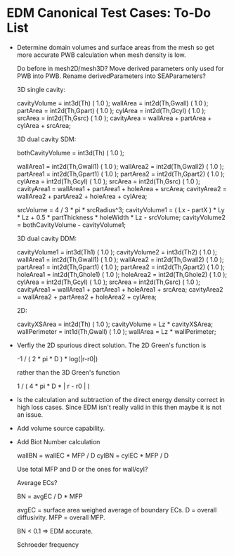 # EDM Canonical Test Cases: To-Do List

* Determine domain volumes and surface areas from the mesh 
  so get more accurate PWB calculation when mesh density is low.
  
  Do before in mesh2D/mesh3D?
  Move derived parameters only used for PWB into PWB.
  Rename derivedParameters into SEAParameters?
  
  3D single cavity:

  cavityVolume = int3d(Th) ( 1.0 );
  wallArea = int2d(Th,Gwall) ( 1.0 );
  partArea = int2d(Th,Gpart) ( 1.0 );
  cylArea = int2d(Th,Gcyl) ( 1.0 );
  srcArea = int2d(Th,Gsrc) ( 1.0 );
  cavityArea = wallArea + partArea + cylArea + srcArea;
 
  3D dual cavity SDM:

  bothCavityVolume = int3d(Th) ( 1.0 );
  
  wallArea1 = int2d(Th,Gwall1) ( 1.0 );
  wallArea2 = int2d(Th,Gwall2) ( 1.0 );
  partArea1 = int2d(Th,Gpart1) ( 1.0 );
  partArea2 = int2d(Th,Gpart2) ( 1.0 );
  cylArea = int2d(Th,Gcyl) ( 1.0 );
  srcArea = int2d(Th,Gsrc) ( 1.0 );
  cavityArea1 = wallArea1 + partArea1 + holeArea + srcArea;
  cavityArea2 = wallArea2 + partArea2 + holeArea + cylArea;
  
  srcVolume = 4 / 3 * pi * srcRadius^3;
  cavityVolume1 = ( Lx - partX ) * Ly * Lz + 0.5 * partThickness * holeWidth * Lz - srcVolume;
  cavityVolume2 = bothCavityVolume - cavityVolume1;
    
  3D dual cavity DDM:

  cavityVolume1 = int3d(Th1) ( 1.0 );
  cavityVolume2 = int3d(Th2) ( 1.0 );
  wallArea1 = int2d(Th,Gwall1) ( 1.0 );
  wallArea2 = int2d(Th,Gwall2) ( 1.0 );
  partArea1 = int2d(Th,Gpart1) ( 1.0 );
  partArea2 = int2d(Th,Gpart2) ( 1.0 );
  holeArea1 = int2d(Th,Ghole1) ( 1.0 );
  holeArea2 = int2d(Th,Ghole2) ( 1.0 ); 
  cylArea = int2d(Th,Gcyl) ( 1.0 );
  srcArea = int2d(Th,Gsrc) ( 1.0 );
  cavityArea1 = wallArea1 + partArea1 + holeArea1 + srcArea;
  cavityArea2 = wallArea2 + partArea2 + holeArea2 + cylArea;
  
  2D:

  cavityXSArea = int2d(Th) ( 1.0 );
  cavityVolume = Lz * cavityXSArea;
  wallPerimeter = int1d(Th,Gwall) ( 1.0 );
  wallArea =  Lz * wallPerimeter;

* Verfiy the 2D spurious direct solution. The 2D Green's function is 
  
    -1 / ( 2 * pi * D ) * log(|r-r0|)
  
  rather than the 3D Green's function 
  
    1 / ( 4 * pi * D * | r - r0 | )

* Is the calculation and subtraction of the direct energy 
  density correct in high loss cases. Since EDM isn't really valid 
  in this then maybe it is not an issue.
  
* Add volume source capability.

* Add Biot Number calculation

  wallBN = wallEC * MFP / D
  cylBN = cylEC * MFP / D

  Use total MFP and D or the ones for wall/cyl?

  Average ECs?
  
  BN = avgEC / D * MFP
  
  avgEC = surface area weighed average of boundary ECs.
  D = overall diffusivity.
  MFP = overall MFP.
  
  BN < 0.1 => EDM accurate.
  
  Schroeder frequency
  
